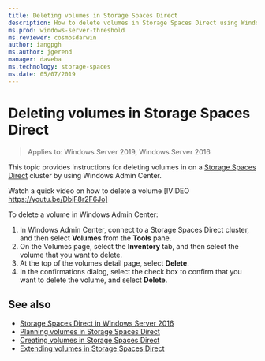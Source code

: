 ```yaml
---
title: Deleting volumes in Storage Spaces Direct
description: How to delete volumes in Storage Spaces Direct using Windows Admin Center.
ms.prod: windows-server-threshold
ms.reviewer: cosmosdarwin
author: iangpgh
ms.author: jgerend
manager: daveba
ms.technology: storage-spaces
ms.date: 05/07/2019
---
```


# Deleting volumes in Storage Spaces Direct
> Applies to: Windows Server 2019, Windows Server 2016

This topic provides instructions for deleting volumes in on a [Storage Spaces Direct](storage-spaces-direct-overview.md) cluster by using Windows Admin Center.

Watch a quick video on how to delete a volume
[!VIDEO https://youtu.be/DbjF8r2F6Jo]

To delete a volume in Windows Admin Center:

1. In Windows Admin Center, connect to a Storage Spaces Direct cluster, and then select **Volumes** from the **Tools** pane.
2. On the Volumes page, select the **Inventory** tab, and then select the volume that you want to delete.
4. At the top of the volumes detail page, select **Delete**.
5. In the confirmations dialog, select the check box to confirm that you want to delete the volume, and select **Delete**.

## See also

- [Storage Spaces Direct in Windows Server 2016](storage-spaces-direct-overview.md)
- [Planning volumes in Storage Spaces Direct](plan-volumes.md)
- [Creating volumes in Storage Spaces Direct](create-volumes.md)
- [Extending volumes in Storage Spaces Direct](resize-volumes.md)
